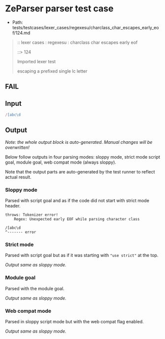# ZeParser parser test case

- Path: tests/testcases/lexer_cases/regexesu/charclass_char_escapes_early_eof/124.md

> :: lexer cases : regexesu : charclass char escapes early eof
>
> ::> 124
>
> Imported lexer test
>
> escaping a prefixed single lc letter

## FAIL

## Input

`````js
/[abc\d
`````

## Output

_Note: the whole output block is auto-generated. Manual changes will be overwritten!_

Below follow outputs in four parsing modes: sloppy mode, strict mode script goal, module goal, web compat mode (always sloppy).

Note that the output parts are auto-generated by the test runner to reflect actual result.

### Sloppy mode

Parsed with script goal and as if the code did not start with strict mode header.

`````
throws: Tokenizer error!
    Regex: Unexpected early EOF while parsing character class

/[abc\d
^------- error
`````

### Strict mode

Parsed with script goal but as if it was starting with `"use strict"` at the top.

_Output same as sloppy mode._

### Module goal

Parsed with the module goal.

_Output same as sloppy mode._

### Web compat mode

Parsed in sloppy script mode but with the web compat flag enabled.

_Output same as sloppy mode._
